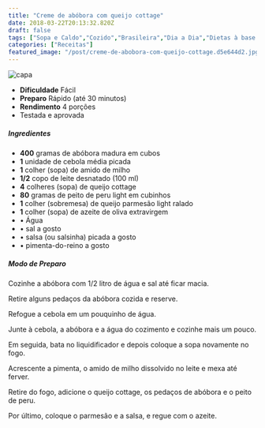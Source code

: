 ```yaml
---
title: "Creme de abóbora com queijo cottage"
date: 2018-03-22T20:13:32.820Z
draft: false
tags: ["Sopa e Caldo","Cozido","Brasileira","Dia a Dia","Dietas à base de sopas","Sopas e caldos"]
categories: ["Receitas"]
featured_image: "/post/creme-de-abobora-com-queijo-cottage.d5e644d2.jpg"
---
```


![capa](/post/creme-de-abobora-com-queijo-cottage.d5e644d2.jpg)

*   **Dificuldade** Fácil
*   **Preparo** Rápido (até 30 minutos)
*   **Rendimento** 4 porções
*   Testada e aprovada
    

##### Ingredientes

*   **400** gramas de abóbora madura em cubos
*   **1** unidade de cebola média picada
*   **1** colher (sopa) de amido de milho
*   **1/2** copo de leite desnatado (100 ml)
*   **4** colheres (sopa) de queijo cottage
*   **80** gramas de peito de peru light em cubinhos
*   **1** colher (sobremesa) de queijo parmesão light ralado
*   **1** colher (sopa) de azeite de oliva extravirgem
*   • Água
*   • sal a gosto
*   • salsa (ou salsinha) picada a gosto
*   • pimenta-do-reino a gosto

##### Modo de Preparo

Cozinhe a abóbora com 1/2 litro de água e sal até ficar macia.

Retire alguns pedaços da abóbora cozida e reserve.

Refogue a cebola em um pouquinho de água.

Junte à cebola, a abóbora e a água do cozimento e cozinhe mais um pouco.

Em seguida, bata no liquidificador e depois coloque a sopa novamente no fogo.

Acrescente a pimenta, o amido de milho dissolvido no leite e mexa até ferver.

Retire do fogo, adicione o queijo cottage, os pedaços de abóbora e o peito de peru.

Por último, coloque o parmesão e a salsa, e regue com o azeite.
